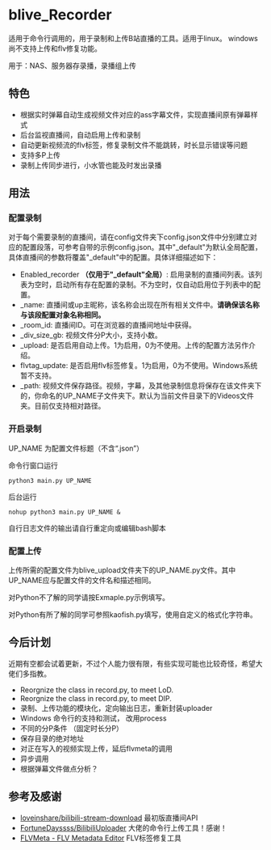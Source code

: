 # blive_Recorder 

适用于命令行调用的，用于录制和上传B站直播的工具。适用于linux。 windows尚不支持上传和flv修复功能。

用于：NAS、服务器存录播，录播组上传 

## 特色
- 根据实时弹幕自动生成视频文件对应的ass字幕文件，实现直播间原有弹幕样式
- 后台监视直播间，自动启用上传和录制
- 自动更新视频流的flv标签，修复录制文件不能跳转，时长显示错误等问题
- 支持多P上传
- 录制上传同步进行，小水管也能及时发出录播  
## 用法
### 配置录制
对于每个需要录制的直播间，请在config文件夹下config.json文件中分别建立对应的配置段落，可参考自带的示例config.json。其中"_default"为默认全局配置，具体直播间的参数将覆盖"_default"中的配置。具体详细描述如下：
- Enabled_recorder **（仅用于"_default"全局）**: 启用录制的直播间列表。该列表为空时，启动所有存在配置的录制。不为空时，仅自动启用位于列表中的配置。
- _name: 直播间或up主昵称，该名称会出现在所有相关文件中。**请确保该名称与该段配置对象名称相同。**
- _room_id: 直播间ID。可在浏览器的直播间地址中获得。 
- _div_size_gb: 视频文件分P大小，支持小数。
- _upload: 是否启用自动上传。1为启用，0为不使用。上传的配置方法另作介绍。
- flvtag_update: 是否启用flv标签修复。1为启用，0为不使用。Windows系统暂不支持。
- _path: 视频文件保存路径。视频，字幕，及其他录制信息将保存在该文件夹下的，你命名的UP_NAME子文件夹下。默认为当前文件目录下的Videos文件夹。目前仅支持相对路径。

### 开启录制
UP_NAME 为配置文件标题（不含“.json”）

命令行窗口运行
```
python3 main.py UP_NAME
```
后台运行
```
nohup python3 main.py UP_NAME & 
```
自行日志文件的输出请自行重定向或编辑bash脚本


### 配置上传
上传所需的配置文件为blive_upload文件夹下的UP_NAME.py文件。其中UP_NAME应与配置文件的文件名和描述相同。

对Python不了解的同学请按Exmaple.py示例填写。

对Python有所了解的同学可参照kaofish.py填写，使用自定义的格式化字符串。

## 今后计划
近期有空都会试着更新，不过个人能力很有限，有些实现可能也比较奇怪，希望大佬们多指教。

- Reorgnize the class in record.py, to meet LoD. 
- Reorgnize the class in record.py, to meet DIP. 
- 录制、上传功能的模块化，定向输出日志，重新封装uploader
- Windows 命令行的支持和测试， 改用process
- 不同的分P条件 （固定时长分P）
- 保存目录的绝对地址
- 对正在写入的视频实现上传，延后flvmeta的调用
- 异步调用
- 根据弹幕文件做点分析？

## 参考及感谢

- [loveinshare/bilibili-stream-download](https://github.com/loveinshare/bilibili-stream-download) 最初版直播间API
- [FortuneDayssss/BilibiliUploader](https://github.com/FortuneDayssss/BilibiliUploader) 大佬的命令行上传工具！感谢！
- [FLVMeta - FLV Metadata Editor](https://flvmeta.com/) FLV标签修复工具
